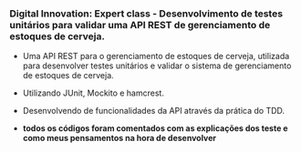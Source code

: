 <h3>Digital Innovation: Expert class - Desenvolvimento de testes unitários para validar uma API REST de gerenciamento de estoques de cerveja.</h3>

* Uma API REST para o gerenciamento de estoques de cerveja, utilizada para desenvolver testes unitários e validar o sistema de gerenciamento de estoques de cerveja. 
* Utilizando JUnit, Mockito e hamcrest.
* Desenvolvendo de funcionalidades da API através da prática do TDD.


* <b>todos os códigos foram comentados com as explicações dos teste e como meus pensamentos na hora de desenvolver </b>